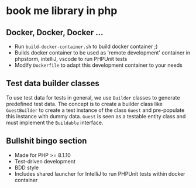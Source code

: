 # book me library in php

## Docker, Docker, Docker ...

* Run ``build-docker-container.sh`` to build docker container ;)
* Builds docker container to be used as 'remote development' container in phpstorm, intelliJ, vscode to run PHPUnit
  tests
* Modify ``Dockerfile`` to adapt this development container to your needs

## Test data builder classes

To use test data for tests in general, we use ``Builder`` classes to generate predefined test data. The concept is
to create a builder class like `GuestBuilder` to create a test instance of the class `Guest` and pre-populate this
instance with dummy data. ``Guest`` is seen as a testable entity class and must implement the `Buildable` interface.

## Bullshit bingo section

* Made for PHP >= 8.1.10
* Test-driven development
* BDD style
* Includes shared launcher for IntelliJ to run PHPUnit tests within docker container
